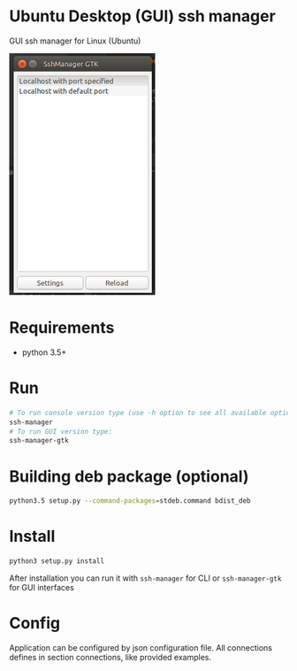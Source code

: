 # Ubuntu Desktop (GUI) ssh manager
GUI ssh manager for Linux (Ubuntu)

![alt tag](https://raw.githubusercontent.com/Doka-NT/ssh-manager/master/screenshot.png)
# Requirements
- python 3.5+

# Run
```bash
# To run console version type (use -h option to see all available options):
ssh-manager
# To run GUI version type:
ssh-manager-gtk 
```

# Building deb package (optional)
```bash
python3.5 setup.py --command-packages=stdeb.command bdist_deb
```

# Install
```bash
python3 setup.py install
```

After installation you can run it with `ssh-manager` for CLI or `ssh-manager-gtk` for GUI interfaces

# Config
Application can be configured by json configuration file. 
All connections defines in section connections, like provided examples.
